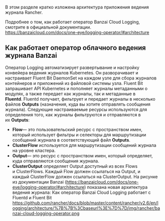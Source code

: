 В этом разделе кратко изложена архитектура приложения ведения журнала Rancher.

Подробнее о том, как работает оператор Banzai Cloud Logging, смотрите в официальной документации. https://banzaicloud.com/docs/one-eye/logging-operator/#architecture

## Как работает оператор облачного ведения журнала Banzai
Оператор Logging автоматизирует развертывание и настройку конвейера ведения журналов Kubernetes. Он разворачивает и настраивает Fluent Bit DaemonSet на каждом узле для сбора журналов контейнеров и приложений из файловой системы узла.
Fluent Bit запрашивает API Kubernetes и пополняет журналы метаданными о модулях, а также передает как журналы, так и метаданные в **Fluentd**. Fluentd получает, фильтрует и передает журналы в несколько файлов **Outputs** (назначения, куда вы хотите отправлять сообщения журнала).
Следующие настраиваемые ресурсы используются для определения того, как журналы фильтруются и отправляются в их **Outputs**:
- **Flow**— это пользовательский ресурс с пространством имен, который использует фильтры и селекторы для маршрутизации сообщений журнала в соответствующий файл **Outputs**.
- **ClusterFlow** используется для маршрутизации сообщений журнала на уровне кластера.
- **Output**— это ресурс с пространством имен, который определяет, куда отправляются сообщения журнала.
- **ClusterOutput** определяет Output доступный из всех Flows и ClusterFlows.
Каждый Flow должен ссылаться на Output, и каждый ClusterFlow должен ссылаться на ClusterOutput.
На рисунке из документации Banzai (https://banzaicloud.com/docs/one-eye/logging-operator/#architecture) показана новая архитектура ведения журнала:
Как оператор Banzai Cloud Logging работает с Fluentd и Fluent Bit https://github.com/rancher/docs/blob/master/content/rancher/v2.6/en/logging/architecture/%7B%7B%3Cbaseurl%3E%7D%7D/img/rancher/banzai-cloud-logging-operator.png
